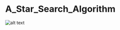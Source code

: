 # A_Star_Search_Algorithm

![alt text](https://github.com/LYC0320/A_Star_Search_Algorithm/blob/master/Example01.png)
